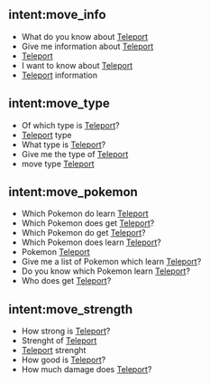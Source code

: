 <!-- Moves --> 

## intent:move_info
- What do you know about [Teleport](move)
- Give me information about [Teleport](move)
- [Teleport](move)
- I want to know about [Teleport](move)
- [Teleport](move) information

## intent:move_type
- Of which type is [Teleport](move)?
- [Teleport](move) type
- What type is [Teleport](move)?
- Give me the type of [Teleport](move)
- move type [Teleport](move)

## intent:move_pokemon
- Which Pokemon do learn [Teleport](move)
- Which Pokemon does get [Teleport](move)?
- Which Pokemon do get [Teleport](move)?
- Which Pokemon does learn [Teleport](move)?
- Pokemon [Teleport](move)
- Give me a list of Pokemon which learn [Teleport](move)?
- Do you know which Pokemon learn [Teleport](move)?
- Who does get [Teleport](move)?

## intent:move_strength
- How strong is [Teleport](move)?
- Strenght of [Teleport](move)
- [Teleport](move) strenght
- How good is [Teleport](move)?
- How much damage does [Teleport](move)?